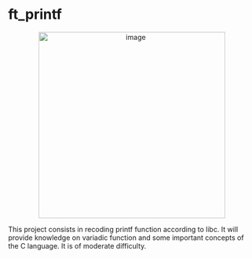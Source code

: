 # ft_printf
<p align=center>
<img width="380" alt="image" src="https://user-images.githubusercontent.com/37090738/161356953-7ef5d809-87a4-4f5f-9693-e28dfe42dbea.png">
</p>
This project consists in recoding printf function according to libc. It will provide knowledge on variadic function and some important concepts of the C language. It is of moderate difficulty.
